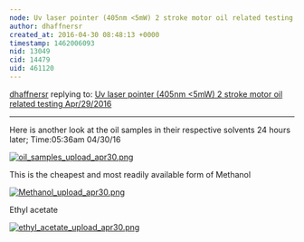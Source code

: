 ```yaml
---
node: Uv laser pointer (405nm <5mW) 2 stroke motor oil related testing Apr/29/2016
author: dhaffnersr
created_at: 2016-04-30 08:48:13 +0000
timestamp: 1462006093
nid: 13049
cid: 14479
uid: 461120
---
```




[dhaffnersr](../profile/dhaffnersr) replying to: [Uv laser pointer (405nm <5mW) 2 stroke motor oil related testing Apr/29/2016](../notes/dhaffnersr/04-29-2016/uv-laser-pointer-405nm-5mw-2-stroke-motor-oil-related-testing-apr-29-2016)

----
Here is another look at the oil samples in their respective solvents 24 hours later; Time:05:36am
04/30/16


[![oil_samples_upload_apr30.png](//i.publiclab.org/system/images/photos/000/015/876/large/oil_samples_upload_apr30.png)](//i.publiclab.org/system/images/photos/000/015/876/original/oil_samples_upload_apr30.png)

This is the cheapest and most readily available form of Methanol


[![Methanol_upload_apr30.png](//i.publiclab.org/system/images/photos/000/015/877/large/Methanol_upload_apr30.png)](//i.publiclab.org/system/images/photos/000/015/877/original/Methanol_upload_apr30.png)

Ethyl acetate


[![ethyl_acetate_upload_apr30.png](//i.publiclab.org/system/images/photos/000/015/878/large/ethyl_acetate_upload_apr30.png)](//i.publiclab.org/system/images/photos/000/015/878/original/ethyl_acetate_upload_apr30.png)


